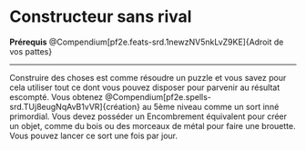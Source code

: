 # Constructeur sans rival

<p><span><strong>Prérequis</strong> @Compendium[pf2e.feats-srd.1newzNV5nkLvZ9KE]{Adroit de vos pattes}<br></span></p>
<hr>
<p>Construire des choses est comme résoudre un puzzle et vous savez pour cela utiliser tout ce dont vous pouvez disposer pour parvenir au résultat escompté. Vous obtenez @Compendium[pf2e.spells-srd.TUj8eugNqAvB1vVR]{création} au 5ème niveau comme un sort inné primordial. Vous devez posséder un Encombrement équivalent pour créer un objet, comme du bois ou des morceaux de métal pour faire une brouette. Vous pouvez lancer ce sort une fois par jour.&nbsp;</p>
